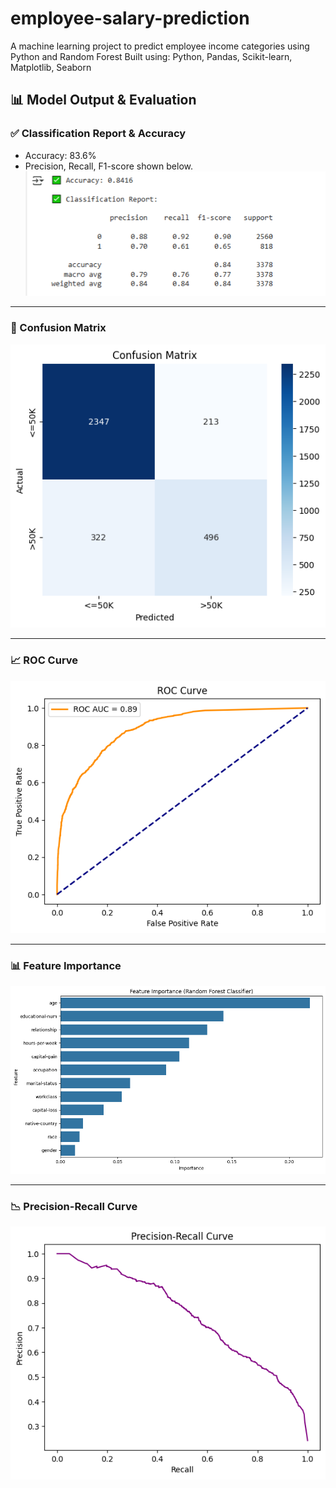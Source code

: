 # employee-salary-prediction
A machine learning project to predict employee income categories using Python and Random Forest
Built using: Python, Pandas, Scikit-learn, Matplotlib, Seaborn

## 📊 Model Output & Evaluation

### ✅ Classification Report & Accuracy
* Accuracy: 83.6%
* Precision, Recall, F1-score shown below.
![Accuracy_Result](accuracy_result.png)
---

### 🧮 Confusion Matrix
![Confusion Matrix](confusion_matrix.png)

---

### 📈 ROC Curve
![ROC Curve](roc_curve.png)

---

### 📊 Feature Importance
![Feature Importance](feature_importance.png)

---

### 📉 Precision-Recall Curve
![Precision_Recall Curve](precision_recall_curve.png)
